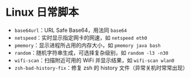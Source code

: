 # Linux 日常脚本
- `base64url`：URL Safe Base64，用法同 `base64`
- `netspeed`：实时显示指定网卡的网速，如 `netspeed eth0`
- `pmemory`：显示进程所占用的内存大小，如 `pmemory java bash`
- `random`：随机字符串生成，可选择复杂级别，如 `random -l3 -n30`
- `wifi-scan`：扫描附近可用的 WiFi 并显示结果，如 `wifi-scan wlan0`
- `zsh-bad-history-fix`：修复 zsh 的 history 文件（异常关机时常常出现）
